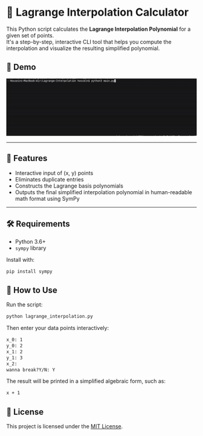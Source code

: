 # 🧮 Lagrange Interpolation Calculator

This Python script calculates the **Lagrange Interpolation Polynomial** for a given set of points.  
It's a step-by-step, interactive CLI tool that helps you compute the interpolation and visualize the resulting simplified polynomial.

## 🎥 Demo

![Lagrange Demo](Demo.gif)

---

## 📌 Features

- Interactive input of (x, y) points  
- Eliminates duplicate entries  
- Constructs the Lagrange basis polynomials  
- Outputs the final simplified interpolation polynomial in human-readable math format using SymPy

---

## 🛠️ Requirements

- Python 3.6+
- `sympy` library

Install with:

```bash
pip install sympy
```
## 🚀 How to Use

Run the script:
```bash
python lagrange_interpolation.py
```
Then enter your data points interactively:
```text
x_0: 1
y_0: 2
x_1: 2
y_1: 3
x_2:
wanna break?Y/N: Y
```
The result will be printed in a simplified algebraic form, such as:
```diff
x + 1
```
## 📄 License

This project is licensed under the [MIT License](LICENSE).









